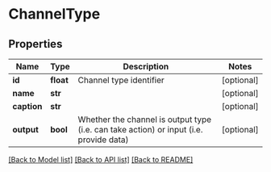 # ChannelType

## Properties
Name | Type | Description | Notes
------------ | ------------- | ------------- | -------------
**id** | **float** | Channel type identifier | [optional] 
**name** | **str** |  | [optional] 
**caption** | **str** |  | [optional] 
**output** | **bool** | Whether the channel is output type (i.e. can take action) or input (i.e. provide data) | [optional] 

[[Back to Model list]](../README.md#documentation-for-models) [[Back to API list]](../README.md#documentation-for-api-endpoints) [[Back to README]](../README.md)

